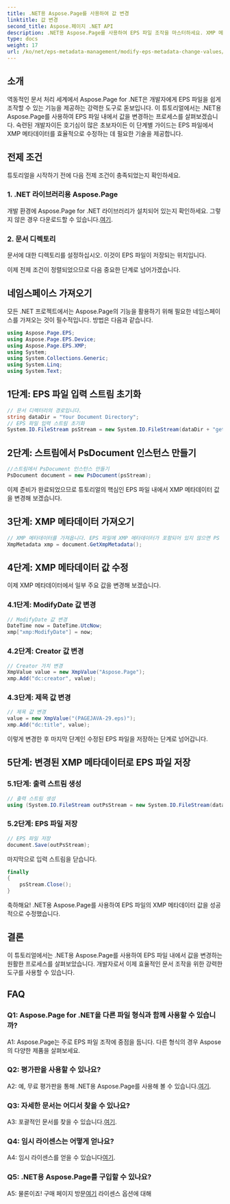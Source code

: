 ```yaml
---
title: .NET용 Aspose.Page를 사용하여 값 변경
linktitle: 값 변경
second_title: Aspose.페이지 .NET API
description: .NET용 Aspose.Page를 사용하여 EPS 파일 조작을 마스터하세요. XMP 메타데이터 값을 쉽게 변경할 수 있습니다.
type: docs
weight: 17
url: /ko/net/eps-metadata-management/modify-eps-metadata-change-values/
---
```

## 소개

역동적인 문서 처리 세계에서 Aspose.Page for .NET은 개발자에게 EPS 파일을 쉽게 조작할 수 있는 기능을 제공하는 강력한 도구로 돋보입니다. 이 튜토리얼에서는 .NET용 Aspose.Page를 사용하여 EPS 파일 내에서 값을 변경하는 프로세스를 살펴보겠습니다. 숙련된 개발자이든 호기심이 많은 초보자이든 이 단계별 가이드는 EPS 파일에서 XMP 메타데이터를 효율적으로 수정하는 데 필요한 기술을 제공합니다.

## 전제 조건

튜토리얼을 시작하기 전에 다음 전제 조건이 충족되었는지 확인하세요.

### 1. .NET 라이브러리용 Aspose.Page

개발 환경에 Aspose.Page for .NET 라이브러리가 설치되어 있는지 확인하세요. 그렇지 않은 경우 다운로드할 수 있습니다.[여기](https://releases.aspose.com/page/net/).

### 2. 문서 디렉토리

문서에 대한 디렉토리를 설정하십시오. 이것이 EPS 파일이 저장되는 위치입니다.

이제 전제 조건이 정렬되었으므로 다음 중요한 단계로 넘어가겠습니다.

## 네임스페이스 가져오기

모든 .NET 프로젝트에서는 Aspose.Page의 기능을 활용하기 위해 필요한 네임스페이스를 가져오는 것이 필수적입니다. 방법은 다음과 같습니다.

```csharp
using Aspose.Page.EPS;
using Aspose.Page.EPS.Device;
using Aspose.Page.EPS.XMP;
using System;
using System.Collections.Generic;
using System.Linq;
using System.Text;
```

## 1단계: EPS 파일 입력 스트림 초기화

```csharp
// 문서 디렉터리의 경로입니다.
string dataDir = "Your Document Directory";
// EPS 파일 입력 스트림 초기화
System.IO.FileStream psStream = new System.IO.FileStream(dataDir + "get_input.eps", System.IO.FileMode.Open, System.IO.FileAccess.Read);
```

## 2단계: 스트림에서 PsDocument 인스턴스 만들기

```csharp
//스트림에서 PsDocument 인스턴스 만들기
PsDocument document = new PsDocument(psStream);
```

이제 준비가 완료되었으므로 튜토리얼의 핵심인 EPS 파일 내에서 XMP 메타데이터 값을 변경해 보겠습니다.

## 3단계: XMP 메타데이터 가져오기

```csharp
// XMP 메타데이터를 가져옵니다. EPS 파일에 XMP 메타데이터가 포함되어 있지 않으면 PS 메타데이터 주석(%%Creator, %%CreateDate, %%Title 등)의 값으로 채워진 새 파일을 얻습니다.
XmpMetadata xmp = document.GetXmpMetadata();
```

## 4단계: XMP 메타데이터 값 수정

이제 XMP 메타데이터에서 일부 주요 값을 변경해 보겠습니다.

### 4.1단계: ModifyDate 값 변경

```csharp
// ModifyDate 값 변경
DateTime now = DateTime.UtcNow;
xmp["xmp:ModifyDate"] = now;
```

### 4.2단계: Creator 값 변경

```csharp
// Creator 가치 변경
XmpValue value = new XmpValue("Aspose.Page");
xmp.Add("dc:creator", value);
```

### 4.3단계: 제목 값 변경

```csharp
// 제목 값 변경
value = new XmpValue("(PAGEJAVA-29.eps)");
xmp.Add("dc:title", value);
```

이렇게 변경한 후 마지막 단계인 수정된 EPS 파일을 저장하는 단계로 넘어갑니다.

## 5단계: 변경된 XMP 메타데이터로 EPS 파일 저장

### 5.1단계: 출력 스트림 생성

```csharp
// 출력 스트림 생성
using (System.IO.FileStream outPsStream = new System.IO.FileStream(dataDir + "change_values_output.eps", System.IO.FileMode.Create, System.IO.FileAccess.Write))
```

### 5.2단계: EPS 파일 저장

```csharp
// EPS 파일 저장
document.Save(outPsStream);
```

마지막으로 입력 스트림을 닫습니다.

```csharp
finally
{
    psStream.Close();
}
```

축하해요! .NET용 Aspose.Page를 사용하여 EPS 파일의 XMP 메타데이터 값을 성공적으로 수정했습니다.

## 결론

이 튜토리얼에서는 .NET용 Aspose.Page를 사용하여 EPS 파일 내에서 값을 변경하는 원활한 프로세스를 살펴보았습니다. 개발자로서 이제 효율적인 문서 조작을 위한 강력한 도구를 사용할 수 있습니다.

## FAQ

### Q1: Aspose.Page for .NET을 다른 파일 형식과 함께 사용할 수 있습니까?

A1: Aspose.Page는 주로 EPS 파일 조작에 중점을 둡니다. 다른 형식의 경우 Aspose의 다양한 제품을 살펴보세요.

### Q2: 평가판을 사용할 수 있나요?

 A2: 예, 무료 평가판을 통해 .NET용 Aspose.Page를 사용해 볼 수 있습니다.[여기](https://releases.aspose.com/).

### Q3: 자세한 문서는 어디서 찾을 수 있나요?

 A3: 포괄적인 문서를 찾을 수 있습니다.[여기](https://reference.aspose.com/page/net/).

### Q4: 임시 라이센스는 어떻게 얻나요?

 A4: 임시 라이센스를 얻을 수 있습니다[여기](https://purchase.aspose.com/temporary-license/).

### Q5: .NET용 Aspose.Page를 구입할 수 있나요?

 A5: 물론이죠! 구매 페이지 방문[여기](https://purchase.aspose.com/buy) 라이센스 옵션에 대해